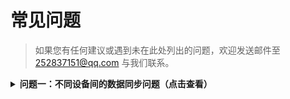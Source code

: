 # 常见问题

> 如果您有任何建议或遇到未在此处列出的问题，欢迎发送邮件至 252837151@qq.com 与我们联系。

<details>
<summary><b>问题一：不同设备间的数据同步问题（点击查看）</b></summary>

> **回答：**
>
> 关于在其他设备登录后数据未同步的问题，请注意：
>
> - 我们的系统目前设置为每天自动备份一次数据
> - 当您在新设备上登录时，需要手动恢复数据
> - 恢复步骤：
>   1. 点击应用底部的"我的"选项卡
>   2. 进入"数据备份"选项
>   3. 选择最新的一条备份记录
>   4. 点击"恢复到本地"
>
> ⚠️ **重要提示**：数据恢复是全量操作，会完全覆盖当前设备上的所有数据。请在恢复前确认您已妥善处理当前设备上的重要信息。
</details>
